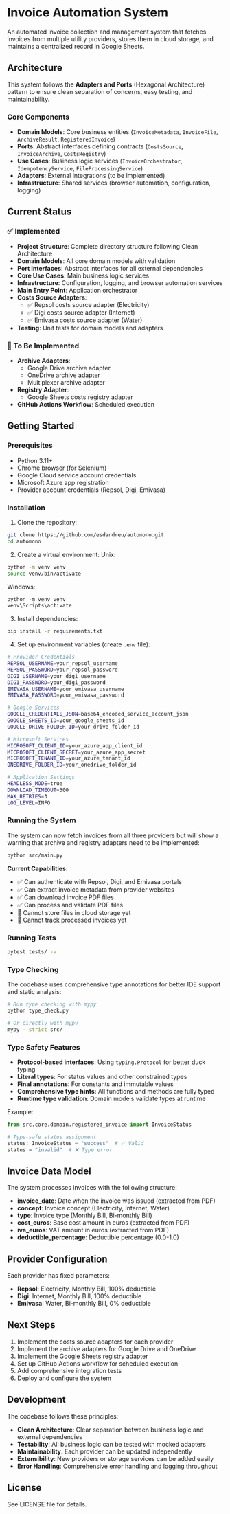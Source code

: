 # Invoice Automation System

An automated invoice collection and management system that fetches invoices from multiple utility providers, stores them in cloud storage, and maintains a centralized record in Google Sheets.

## Architecture

This system follows the **Adapters and Ports** (Hexagonal Architecture) pattern to ensure clean separation of concerns, easy testing, and maintainability.

### Core Components

- **Domain Models**: Core business entities (`InvoiceMetadata`, `InvoiceFile`, `ArchiveResult`, `RegisteredInvoice`)
- **Ports**: Abstract interfaces defining contracts (`CostsSource`, `InvoiceArchive`, `CostsRegistry`)
- **Use Cases**: Business logic services (`InvoiceOrchestrator`, `IdempotencyService`, `FileProcessingService`)
- **Adapters**: External integrations (to be implemented)
- **Infrastructure**: Shared services (browser automation, configuration, logging)

## Current Status

### ✅ Implemented

- **Project Structure**: Complete directory structure following Clean Architecture
- **Domain Models**: All core domain models with validation
- **Port Interfaces**: Abstract interfaces for all external dependencies
- **Core Use Cases**: Main business logic services
- **Infrastructure**: Configuration, logging, and browser automation services
- **Main Entry Point**: Application orchestrator
- **Costs Source Adapters**: 
  - ✅ Repsol costs source adapter (Electricity)
  - ✅ Digi costs source adapter (Internet)
  - ✅ Emivasa costs source adapter (Water)
- **Testing**: Unit tests for domain models and adapters

### 🚧 To Be Implemented

- **Archive Adapters**:
  - Google Drive archive adapter
  - OneDrive archive adapter
  - Multiplexer archive adapter
- **Registry Adapter**:
  - Google Sheets costs registry adapter
- **GitHub Actions Workflow**: Scheduled execution

## Getting Started

### Prerequisites

- Python 3.11+
- Chrome browser (for Selenium)
- Google Cloud service account credentials
- Microsoft Azure app registration
- Provider account credentials (Repsol, Digi, Emivasa)

### Installation

1. Clone the repository:
```bash
git clone https://github.com/esdandreu/automono.git
cd automono
```

2. Create a virtual environment:
Unix:
```bash
python -m venv venv
source venv/bin/activate 
```

Windows:
```powershell
python -m venv venv
venv\Scripts\activate
```

3. Install dependencies:
```bash
pip install -r requirements.txt
```

4. Set up environment variables (create `.env` file):
```bash
# Provider Credentials
REPSOL_USERNAME=your_repsol_username
REPSOL_PASSWORD=your_repsol_password
DIGI_USERNAME=your_digi_username
DIGI_PASSWORD=your_digi_password
EMIVASA_USERNAME=your_emivasa_username
EMIVASA_PASSWORD=your_emivasa_password

# Google Services
GOOGLE_CREDENTIALS_JSON=base64_encoded_service_account_json
GOOGLE_SHEETS_ID=your_google_sheets_id
GOOGLE_DRIVE_FOLDER_ID=your_drive_folder_id

# Microsoft Services
MICROSOFT_CLIENT_ID=your_azure_app_client_id
MICROSOFT_CLIENT_SECRET=your_azure_app_secret
MICROSOFT_TENANT_ID=your_azure_tenant_id
ONEDRIVE_FOLDER_ID=your_onedrive_folder_id

# Application Settings
HEADLESS_MODE=true
DOWNLOAD_TIMEOUT=300
MAX_RETRIES=3
LOG_LEVEL=INFO
```

### Running the System

The system can now fetch invoices from all three providers but will show a warning that archive and registry adapters need to be implemented:

```bash
python src/main.py
```

**Current Capabilities:**
- ✅ Can authenticate with Repsol, Digi, and Emivasa portals
- ✅ Can extract invoice metadata from provider websites
- ✅ Can download invoice PDF files
- ✅ Can process and validate PDF files
- 🚧 Cannot store files in cloud storage yet
- 🚧 Cannot track processed invoices yet

### Running Tests

```bash
pytest tests/ -v
```

### Type Checking

The codebase uses comprehensive type annotations for better IDE support and static analysis:

```bash
# Run type checking with mypy
python type_check.py

# Or directly with mypy
mypy --strict src/
```

### Type Safety Features

- **Protocol-based interfaces**: Using `typing.Protocol` for better duck typing
- **Literal types**: For status values and other constrained types
- **Final annotations**: For constants and immutable values
- **Comprehensive type hints**: All functions and methods are fully typed
- **Runtime type validation**: Domain models validate types at runtime

Example:
```python
from src.core.domain.registered_invoice import InvoiceStatus

# Type-safe status assignment
status: InvoiceStatus = "success"  # ✅ Valid
status = "invalid"  # ❌ Type error
```

## Invoice Data Model

The system processes invoices with the following structure:

- **invoice_date**: Date when the invoice was issued (extracted from PDF)
- **concept**: Invoice concept (Electricity, Internet, Water)
- **type**: Invoice type (Monthly Bill, Bi-monthly Bill)
- **cost_euros**: Base cost amount in euros (extracted from PDF)
- **iva_euros**: VAT amount in euros (extracted from PDF)
- **deductible_percentage**: Deductible percentage (0.0-1.0)

## Provider Configuration

Each provider has fixed parameters:

- **Repsol**: Electricity, Monthly Bill, 100% deductible
- **Digi**: Internet, Monthly Bill, 100% deductible  
- **Emivasa**: Water, Bi-monthly Bill, 0% deductible

## Next Steps

1. Implement the costs source adapters for each provider
2. Implement the archive adapters for Google Drive and OneDrive
3. Implement the Google Sheets registry adapter
4. Set up GitHub Actions workflow for scheduled execution
5. Add comprehensive integration tests
6. Deploy and configure the system

## Development

The codebase follows these principles:

- **Clean Architecture**: Clear separation between business logic and external dependencies
- **Testability**: All business logic can be tested with mocked adapters
- **Maintainability**: Each provider can be updated independently
- **Extensibility**: New providers or storage services can be added easily
- **Error Handling**: Comprehensive error handling and logging throughout

## License

See LICENSE file for details.